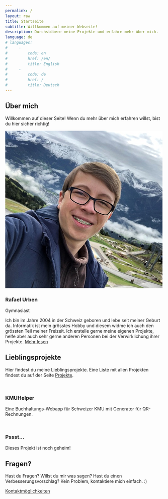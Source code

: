 ```yaml
---
permalink: /
layout: raw
title: Startseite
subtitle: Willkommen auf meiner Webseite!
description: Durchstöbere meine Projekte und erfahre mehr über mich.
language: de
# languages:
#     -
#         code: en
#         href: /en/
#         title: English
#     -
#         code: de
#         href: /
#         title: Deutsch
---
```


<div class="team-boxed">
    <div class="container">
        <div class="intro">
            <h2 class="text-center">Über mich</h2>
            <p class="text-center">Willkommen auf dieser Seite! Wenn du mehr über mich erfahren willst, bist du hier
                sicher richtig!</p>
        </div>
        <div class="row justify-content-center people">
            <div class="col-sm-10 col-md-10 col-lg-8 col-xl-8 item">
                <div class="box"><img class="rounded-circle" src="/assets/img/portrait-250.jpg">
                    <h3 class="name">Rafael Urben</h3>
                    <p class="title">Gymnasiast</p>
                    <p class="description">Ich bin im Jahre 2004 in der Schweiz geboren und lebe seit meiner Geburt
                        da. Informatik ist mein grösstes Hobby und diesem widme ich auch den grössten Teil meiner
                        Freizeit. Ich erstelle gerne meine eigenen Projekte, helfe aber auch sehr gerne anderen
                        Personen bei der Verwirklichung ihrer Projekte. <a href="/about">Mehr lesen</a></p>
                    <div class="social">
                        <a href="https://go.rafaelurben.ch/instagram">
                            <i class="fab fa-instagram"></i>
                        </a>
                        <a href="https://go.rafaelurben.ch/github">
                            <i class="fab fa-github"></i>
                        </a>
                        <a href="https://go.rafaelurben.ch/mail">
                            <i class="fas fa-envelope"></i>
                        </a>
                    </div>
                </div>
            </div>
        </div>
    </div>
</div>
<div class="projects-horizontal">
    <div class="container">
        <div class="intro">
            <h2 class="text-center">Lieblingsprojekte</h2>
            <p class="text-center">Hier findest du meine Lieblingsprojekte. Eine Liste mit allen Projekten findest
                du auf der Seite <a href="projects">Projekte</a>.</p>
        </div>
        <div class="row projects">
            <div class="col-sm-6 item">
                <div class="row">
                    <div class="col-md-12 col-lg-5"><a href="#"><img class="img-fluid" src=""></a></div>
                    <div class="col">
                        <h3 class="name">KMUHelper</h3>
                        <p class="description">Eine Buchhaltungs-Webapp für Schweizer KMU mit Generator für
                            QR-Rechnungen.</p>
                    </div>
                </div>
            </div>
            <div class="col-sm-6 item">
                <div class="row">
                    <div class="col-md-12 col-lg-5"><a href="#"><img class="img-fluid" src=""></a></div>
                    <div class="col">
                        <h3 class="name">Pssst...</h3>
                        <p class="description">Dieses Projekt ist noch geheim!</p>
                    </div>
                </div>
            </div>
        </div>
    </div>
</div>
<div class="highlight">
    <div class="container">
        <div class="intro">
            <h2 class="text-center">Fragen?</h2>
            <p class="text-center">Hast du Fragen? Willst du mir was sagen? Hast du einen Verbesserungsvorschlag?
                Kein Problem, kontaktiere mich einfach. :)</p>
        </div>
        <div class="buttons"><a class="btn btn-primary" role="button" href="/contact">Kontaktmöglichkeiten</a></div>
    </div>
</div>

